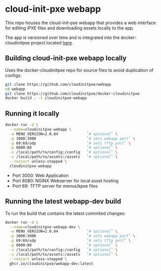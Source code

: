 # cloud-init-pxe webapp

This repo houses the cloud-init-pxe webapp that
provides a web interface for editing iPXE files
and downloading assets locally to the app.

The app is versioned over time and is integrated into the docker-cloudinitpxe
project located [here](https://github.com/cloudinitpxe/docker-cloudinitpxe).

## Building cloud-init-pxe webapp locally

Uses the docker-cloudinitpxe repo for source files to avoid duplication of configs:

```bash
git clone https://github.com/cloudinitpxe/webapp
cd webapp
git clone https://github.com/cloudinitpxe/docker-cloudinitpxe
docker build . -t cloudinitpxe-webapp
```

## Running it locally

```bash
docker run -d \
  --name=cloudinitpxe-webapp \
  -e MENU_VERSION=2.0.84             `# optional` \
  -p 3000:3000                       `# sets webapp port` \
  -p 69:69/udp                       `# sets tftp port` \
  -p 8080:80                         `# optional` \
  -v /local/path/to/config:/config   `# optional` \
  -v /local/path/to/assets:/assets   `# optional` \
  --restart unless-stopped \
  cloudinitpxe-webapp
```

* Port 3000: Web Application
* Port 8080: NGINX Webserver for local asset hosting
* Port 69: TFTP server for menus/kpxe files

## Running the latest webapp-dev build

To run the build that contains the latest commited changes:

```bash
docker run -d \
  --name=cloudinitpxe-webapp-dev \
  -e MENU_VERSION=2.0.84             `# optional` \
  -p 3000:3000                       `# sets webapp port` \
  -p 69:69/udp                       `# sets tftp port` \
  -p 8080:80                         `# optional` \
  -v /local/path/to/config:/config   `# optional` \
  -v /local/path/to/assets:/assets   `# optional` \
  --restart unless-stopped \
  ghcr.io/cloudinitpxe/webapp-dev:latest
```
